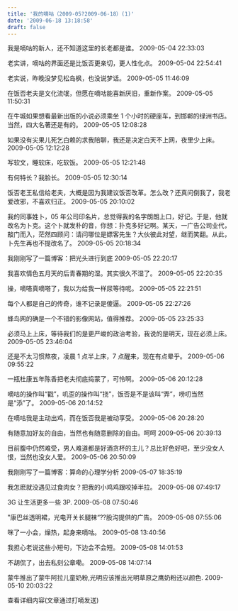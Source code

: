 ```yaml
---
title: '我的嘀咕（2009-05?2009-06-18）(1)'
date: '2009-06-18 13:18:58'
draft: false
---
```


我是嘀咕的新人，还不知道这里的长老都是谁。 2009-05-04 22:33:03

老实讲，嘀咕的界面还是比饭否更亲切，更人性化点。 2009-05-04 22:54:41

老实说，昨晚没梦见松岛枫，也没说梦话。 2009-05-05 11:46:09

在饭否老夫是文化流氓，但愿在嘀咕能喜新厌旧，重新作案。 2009-05-05 11:50:31

在牛城如果想看最新出版的小说必须乘坐 1 个小时的硬座车，到邯郸的绿洲书店。当然，四大名著还是有的。 2009-05-05 12:08:28

如果没有尖果儿死乞白赖的求我陪聊，我还是决定白天不上网，夜里少上床。 2009-05-05 12:12:28

写软文，睡软床，吃软饭。 2009-05-05 12:21:48

有何特长？我脸长。 2009-05-05 12:30:14

饭否老王私信给老夫，大概是因为我建议饭否改革。怎么改？还真问倒我了，我老爱改邪，不喜欢归正。 2009-05-05 20:10:02

我的同事姓卜，05 年公司印名片，总觉得我的名字朗朗上口，好记。于是，他就改名为卜克。这个卜就发朴的音，你想：扑克多好记啊。某天，一广告公司业代，敲门而入，茫然四顾问：请问哪位是嫖客先生？大伙彼此对望，继而笑翻。从此，卜先生再也不提改名了。 2009-05-05 20:18:34

我刚刚写了一篇博客：把光头进行到底 2009-05-05 22:20:17

我喜欢情色五月天的后青春期的湿。其实很久不湿了。 2009-05-05 22:20:35

操，嘀嗒真嘀嗒了，我以为给我一样尿等待呢。 2009-05-05 22:21:51

每个人都是自己的传奇，谁不记录是傻逼。 2009-05-05 22:27:26

蜂鸟网的确是一个不错的影像网站，值得推荐。 2009-05-05 23:25:33

必须马上上床，等待我们的是更严峻的政治考验，我说的是明天，现在必须上床。 2009-05-05 23:46:04

还是不太习惯熬夜，凌晨 1 点半上床，7 点醒来，现在有点晕乎。 2009-05-06 09:55:22

一瓶杜康五年陈香把老夫彻底捣蒙了，可怜啊。 2009-05-06 20:12:28

嘀咕的操作叫“戳”，叽歪的操作叫“挠”，饭否是不是该叫“弄”，唠叨当然是“添”了。 2009-05-06 20:14:52

在嘀咕我是主动出鸡，而在饭否我是被动享受。 2009-05-06 20:28:20

有随意加好友的自由，当然也有随意删除的自由。呵呵 2009-05-06 20:39:13

目前腹中仍然难受，男人难道都是好酒贪杯的主儿？总比好色好吧，至少没女人恨，当然也没女人爱。 2009-05-06 20:50:09

我刚刚写了一篇博客：算命的心理学分析 2009-05-07 18:35:19

我怎麽就没遇见过食肉女？把我的小鸡鸡跟咬掉半拉。 2009-05-08 07:49:17

3G 让生活更多一些 3P. 2009-05-08 07:50:46

"康巴丝透明裙，光电开关长腿袜“??股沟提供的广告。 2009-05-08 07:55:06

咪了一小会，燥热，起身来嘀咕。 2009-05-08 13:40:56

我担心老说这些小短句，下边会不会短。 2009-05-08 14:01:53

不胡侃了，出去私刻公章嘞。 2009-05-08 14:07:14

蒙牛推出了蒙牛阿拉儿童奶粉,光明应该推出光明草原之鹰奶粉还以颜色. 2009-05-10 20:03:22

查看详细内容(文章通过打嘀发送)
